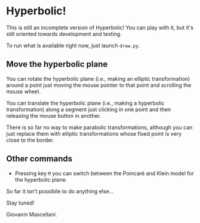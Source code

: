 # Hyperbolic!

This is still an incomplete version of Hyperbolic! You can play with
it, but it's still oriented towards development and testing.

To run what is available right now, just launch `draw.py`.

## Move the hyperbolic plane

You can rotate the hyperbolic plane (i.e., making an elliptic
transformation) around a point just moving the mouse pointer to that
point and scrolling the mouse wheel.

You can translate the hyperbolic plane (i.e., making a hyperbolic
transformation) along a segment just clicking in one point and then
releasing the mouse button in another.

There is so far no way to make parabolic transformations, although you
can just replace them with elliptic transformations whose fixed point
is very close to the border.

## Other commands

 * Pressing key `M` you can switch between the Poincaré and Klein
   model for the hyperbolic plane.

So far it isn't possibile to do anything else...

Stay tuned!

Giovanni Mascellani.
